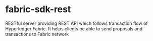 # fabric-sdk-rest
RESTful server providing REST API which follows transaction flow of Hyperledger Fabric. It helps clients be able to send proposals and transactions to Fabric network
